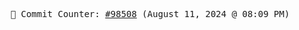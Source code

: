 <p align="center">
    <samp>
        📮 Commit Counter: <a href="https://github.com/Javascript-void0/Javascript-void0/commits/main">#98508</a> (August 11, 2024 @ 08:09 PM)
    </samp>
</p>